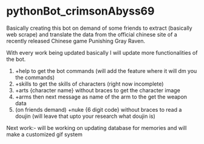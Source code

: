# pythonBot_crimsonAbyss69
Basically creating this bot on demand of some friends to extract (basically web scrape) and translate the data from the official chinese site of a recently released Chinese game Punishing Gray Raven.

With every work being updated basically I will update more functionalities of the bot.

1. +help to get the bot commands (will add the feature where it will dm you the commands)
2. +skills to get the skills of characters (right now incomplete)
3. +arts {character name} without braces to get the character image
4. +arms then next message as name of the arm to the get the weapon data
5. (on friends demand) +nuke {6 digit code} without braces to read a doujin (will leave that upto your research what doujin is)

Next work:- will be working on updating database for memories and will make a customized gif system
